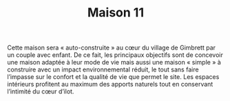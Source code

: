 ﻿---
publishdate: 2019-10-12
title: "Maison 11"
description: "Maison 11"
location: "Gimbrett (67)"
client: "Privée"
builder: ["Aurélien SUCHET Architecte"]
period: "2019"
surface: "128 m²"
cost: "-"
images: [
    'appartement11/Pers_AA.jpg',
    'appartement11/Pers_CC.jpg',
    'appartement11/axo_nb.jpg',
    'appartement11/Coupe.jpg',
    'appartement11/facade_sud.jpg',
]
metadesc: "Conception d’une maison individuelle neuve située au cœur de Gimbrett. Elle sera réalisée en partie en auto-construction par ses futurs habitants."
---

Cette maison sera « auto-construite » au cœur du village de Gimbrett par un couple avec enfant. De ce fait, les principaux objectifs sont de concevoir une maison adaptée à leur mode de vie mais aussi une maison « simple » à construire avec un impact environnemental réduit, le tout sans faire l’impasse sur le confort et la qualité de vie que permet le site. Les espaces intérieurs profitent au maximum des apports naturels tout en conservant l’intimité du cœur d’ilot.
